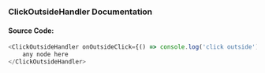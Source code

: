 ### ClickOutsideHandler Documentation

#### Source Code:
```js
<ClickOutsideHandler onOutsideClick={() => console.log('click outside')}>
    any node here 
</ClickOutsideHandler>
```
<br />